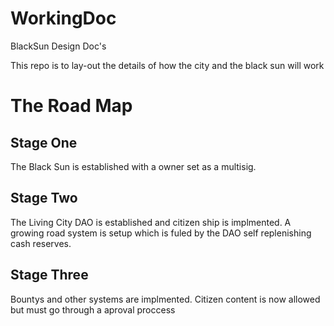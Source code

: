 # WorkingDoc
BlackSun Design Doc's

This repo is to lay-out the details of how the city and the black sun will work

# The Road Map

## Stage One
The Black Sun is established with a owner set as a multisig.

## Stage Two
The Living City DAO is established and citizen ship is implmented.
A growing road system is setup which is fuled by the DAO self replenishing cash reserves.

## Stage Three
Bountys and other systems are implmented. Citizen content is now allowed but must go through a aproval proccess
